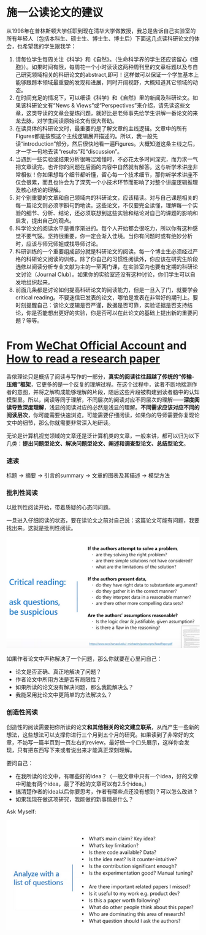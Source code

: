 # 施一公读论文的建议

从1998年在普林斯顿大学任职到现在清华大学做教授，我总是告诉自己实验室的所有年轻人（包括本科生、硕士生、博士生、博士后）下面这几点读科研论文的体会，也希望我的学生跟我学：

1. 请每位学生每周关注《科学》和《自然》。（生命科学界的学生还应该留心《细胞》）。如果时间有限，每周花一个小时读读这两种周刊里的文章标题以及与自己研究领域相关的科研论文的abstract,即可！这样做可以保证一个学生基本上能够跟踪本领域最重要的发现和进展，同时开阔视野，大概知道其它领域的动态。
2. 在时间充足的情况下，可以细读《科学》和《自然》里的新闻及科研论文。如果该科研论文有“News & Views”或“Perspectives”来介绍，请先读这些文章，这类导读的文章会提炼问题，就好比是老师事先给学生讲解一番论文的来龙去脉，对学生阅读原始论文有很大帮助。
3. 在读具体的科研论文时，最重要的是了解文章的主线逻辑。文章中的所有Figures都是按照这个主线逻辑展开描述的。所以，我一般先读“introduction”部分，然后很快地看一遍Figures。大概知道这条主线之后，才一字一句地去读“results”和“discussion”。
4. 当遇到一些实验或结果分析很晦涩难懂时，不必花太多时间深究，而力求一气把文章读完。也许你的问题在后面的内容中自然就有解答。这与听学术讲座非常相似！你如果想每个细节都听懂，留心每一个技术细节，那你听学术讲座不仅会很累，而且也许会为了深究一个小技术环节而影响了对整个讲座逻辑推理及核心结论的理解。
5. 对个别重要的文章和自己领域内的科研论文，应该精读。对与自己课题相关的每一篇论文则必须字斟句酌地读。这些论文，不仅要完全读懂，理解每一个实验的细节、分析、结论，还必须联想到这些实验和结论对自己的课题的影响和启发，提出自己的观点。
6. 科学论文的阅读水平是循序渐进的。每个人开始都会很吃力，所以你有这种感觉不要气馁。坚持很重要，你一定会渐入佳境。当你有问题时或有绝妙分析时，应该与师兄师姐或找导师讨论。
7. 科研训练的一个重要组成部分就是科研论文的阅读。每一个博士生必须经过严格的科研论文阅读的训练。除了你自己的习惯性阅读外，你应该在研究生阶段选修以阅读分析专业文献为主的一至两门课，在实验室内也要有定期的科研论文讨论（Journal Club）。如果你的实验室还没有这种讨论，你们学生可以自发地组织起来。
8. 前面几条都是讨论如何提高科研论文的阅读能力，但是一旦入了门，就要学会critical     reading。不要迷信已发表的论文，哪怕是发表在非常好的期刊上。要时刻提醒自己：该论文逻辑是否严谨，数据是否可靠，实验证据是否支持结论，你是否能想出更好的实验，你是否可以在此论文的基础上提出新的重要问题？等等。

# From [WeChat Official Account](https://mp.weixin.qq.com/s/2iwK369LT3qgSypeSWWdCg) and [How to read a research paper]( https://www.eecs.harvard.edu/~michaelm/postscripts/ReadPaper.pdf)

香侬理论只是概括了阅读与写作的一部分，**真实的阅读往往超越了传统的“传输-压缩”框架**，它更多的是一个反复的理解过程。在这个过程中，读者不断地揣测作者的意图，并将之解构成能够理解的片段，随后这些片段被构建到读者脑中的认知模型里。所以，阅读等同于理解，不同层次的阅读对应不同层次的理解——**深度阅读导致深度理解**，浅显的阅读对应的必然是浅显的理解。**不同需求应该对应不同的阅读层次**，你可能需要快速浏览，可能需要仔细阅读，如果你的导师需要你复现论文中的细节，那么你就需要非常深入地研读。

无论是计算机视觉领域的文章还是泛计算机类的文章，一般来讲，都可以归为以下几类：**提出问题型论文、解决问题型论文、阐述和调查型论文、总结型论文**。

### 速读

标题 -> 摘要 -> 引言的summary -> 文章的图表及其描述 -> 模型方法

### 批判性阅读

以批判性阅读开始，带着质疑的心态问问题。

一旦进入仔细阅读的状态，要在读论文之前对自己说：这篇论文可能有问题，我要找出来。这就是批判性阅读。

![image-20200726105324026](images/image-20200726105324026.png)

如果作者论文中声称解决了一个问题，那么你就要在心里问自己：

- 论文是否正确、真正地解决了问题？
- 作者论文中所用方法是否有局限性？
- 如果所读的论文没有解决问题，那么我能解决么？
- 我能采用比论文中更简单的方法解决么？

### 创造性阅读

创造性的阅读需要把你所读的论文**和其他相关的论文建立联系**，从而产生一些新的想法，这些想法可以支撑你进行三个月到五个月的研究。如果读到了非常好的文章，不妨写一篇半页到一页左右的review。最好做一个口头展示，这样你会发现，只有把东西写下来或者说出来才能真正深刻理解。

要问自己：

- 在我所读的论文中，有哪些好的idea？（一般文章中只有一个idea，好的文章中可能有两个idea，最了不起的文章可以有2.5个idea。）
- 搞清楚作者的idea以后你要思考，作者有哪些点还没有想到？可以怎么改进？
- 如果我现在做这项研究，我能做的新事情是什么？

Ask Myself:

![image-20200726105614667](images/image-20200726105614667.png)